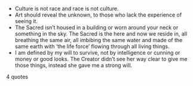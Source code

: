  - Culture is not race and race is not culture.
 - Art should reveal the unknown, to those who lack the experience of seeing it.
 - The Sacred isn’t housed in a building or worn around your neck or something in the sky. The Sacred is the here and now we reside in, all breathing the same air, all imbibing the same water and made of the same earth with ‘the life force’ flowing through all living things.
 - I am defined by my will to survive, not by intelligence or cunning or money or good looks. The Creator didn’t see her way clear to give me those things, instead she gave me a strong will.

4 quotes